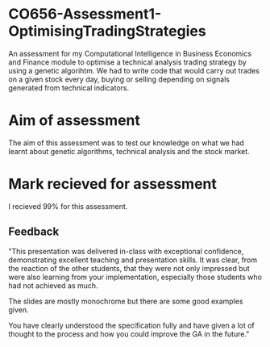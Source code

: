 # CO656-Assessment1-OptimisingTradingStrategies
An assessment for my Computational Intelligence in Business Economics and Finance module to optimise a technical analysis trading strategy by using a genetic algorihtm. We had to write code that would carry out trades on a given stock every day, buying or selling depending on signals generated from technical indicators.

<h1> Aim of assessment </h1>
The aim of this assessment was to test our knowledge on what we had learnt about genetic algorithms, technical analysis and the stock market.

<h1> Mark recieved for assessment </h1>
I recieved 99% for this assessment.

## Feedback

"This presentation was delivered in-class with exceptional confidence, demonstrating excellent teaching and presentation skills.  It was clear, from the reaction of the other students, that they were not only impressed but were also learning from your implementation, especially those students who had not achieved as much.

The slides are mostly monochrome but there are some good examples given.

You have clearly understood the specification fully and have given a lot of thought to the process and how you could improve the GA in the future."
